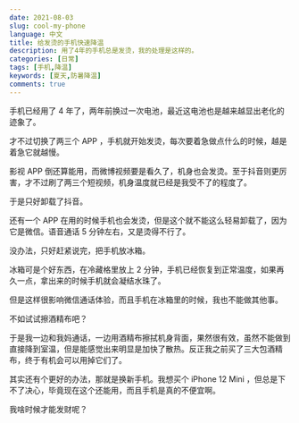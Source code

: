 ```yaml
---
date: 2021-08-03
slug: cool-my-phone
language: 中文
title: 给发烫的手机快速降温
description: 用了4年的手机总是发烫，我的处理是这样的。
categories: [日常]
tags: [手机,降温]
keywords: [夏天,防暑降温]
comments: true
---
```


手机已经用了 4 年了，两年前换过一次电池，最近这电池也是越来越显出老化的迹象了。

才不过切换了两三个 APP ，手机就开始发烫，每次要着急做点什么的时候，越是着急它就越慢。

影视 APP 倒还算能用，而微博视频要是看久了，机身也会发烫。至于抖音则更厉害，才不过刷了两三个短视频，机身温度就已经是我受不了的程度了。

于是只好卸载了抖音。

还有一个 APP 在用的时候手机也会发烫，但是这个就不能这么轻易卸载了，因为它是微信。语音通话 5 分钟左右，又是烫得不行了。

没办法，只好赶紧说完，把手机放冰箱。

冰箱可是个好东西，在冷藏格里放上 2 分钟，手机已经恢复到正常温度，如果再久一点，拿出来的时候手机就会凝结水珠了。

但是这样很影响微信通话体验，而且手机在冰箱里的时候，我也不能做其他事。

不如试试擦酒精布吧？

于是我一边和我妈通话，一边用酒精布擦拭机身背面，果然很有效，虽然不能做到直接降到室温，但是能感觉出来明显是加快了散热。反正我之前买了三大包酒精布，终于有机会可以用掉它们了。

其实还有个更好的办法，那就是换新手机。我想买个 iPhone 12 Mini ，但总是下不了决心，毕竟现在这个还能用，而且手机是真的不便宜啊。

我啥时候才能发财呢？